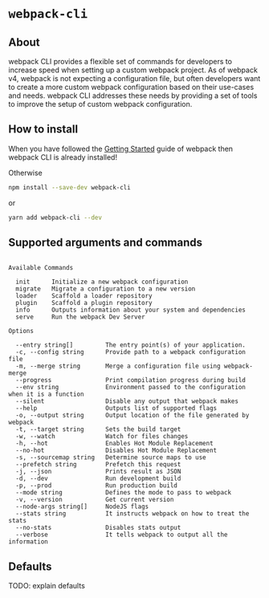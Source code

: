 # `webpack-cli`

## About

webpack CLI provides a flexible set of commands for developers to increase speed when setting up a custom webpack project. As of webpack v4, webpack is not expecting a configuration file, but often developers want to create a more custom webpack configuration based on their use-cases and needs. webpack CLI addresses these needs by providing a set of tools to improve the setup of custom webpack configuration.

## How to install

When you have followed the [Getting Started](https://webpack.js.org/guides/getting-started/) guide of webpack then webpack CLI is already installed!

Otherwise

```bash
npm install --save-dev webpack-cli
```

or

```bash
yarn add webpack-cli --dev
```

## Supported arguments and commands

```

Available Commands

  init      Initialize a new webpack configuration
  migrate   Migrate a configuration to a new version
  loader    Scaffold a loader repository
  plugin    Scaffold a plugin repository
  info      Outputs information about your system and dependencies
  serve     Run the webpack Dev Server

Options

  --entry string[]         The entry point(s) of your application.
  -c, --config string      Provide path to a webpack configuration file
  -m, --merge string       Merge a configuration file using webpack-merge
  --progress               Print compilation progress during build
  --env string             Environment passed to the configuration when it is a function
  --silent                 Disable any output that webpack makes
  --help                   Outputs list of supported flags
  -o, --output string      Output location of the file generated by webpack
  -t, --target string      Sets the build target
  -w, --watch              Watch for files changes
  -h, --hot                Enables Hot Module Replacement
  --no-hot                 Disables Hot Module Replacement
  -s, --sourcemap string   Determine source maps to use
  --prefetch string        Prefetch this request
  -j, --json               Prints result as JSON
  -d, --dev                Run development build
  -p, --prod               Run production build
  --mode string            Defines the mode to pass to webpack
  -v, --version            Get current version
  --node-args string[]     NodeJS flags
  --stats string           It instructs webpack on how to treat the stats
  --no-stats               Disables stats output
  --verbose                It tells webpack to output all the information
```

## Defaults

TODO: explain defaults

